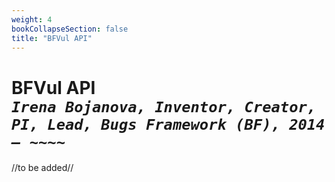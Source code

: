 ```yaml
---
weight: 4
bookCollapseSection: false
title: "BFVul API"
---
```

# BFVul API <br/>_`Irena Bojanova, Inventor, Creator, PI, Lead, Bugs Framework (BF), 2014 – ~~~~`_

//to be added//



